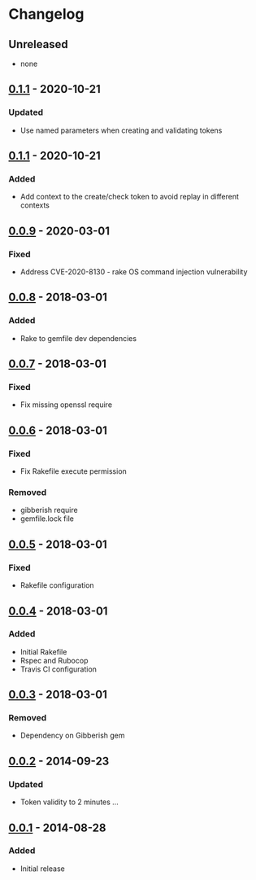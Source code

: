 # Changelog

## Unreleased
- none

## [0.1.1](releases/tag/v0.1.1) - 2020-10-21
### Updated
- Use named parameters when creating and validating tokens

## [0.1.1](releases/tag/v0.1.1) - 2020-10-21
### Added
- Add context to the create/check token to avoid replay in different contexts

## [0.0.9](releases/tag/v0.0.9) - 2020-03-01
### Fixed
- Address CVE-2020-8130 - rake OS command injection vulnerability

## [0.0.8](releases/tag/v0.0.8) - 2018-03-01
### Added
- Rake to gemfile dev dependencies

## [0.0.7](releases/tag/v0.0.7) - 2018-03-01
### Fixed
- Fix missing openssl require

## [0.0.6](releases/tag/v0.0.6) - 2018-03-01
### Fixed
- Fix Rakefile execute permission
### Removed
- gibberish require
- gemfile.lock file

## [0.0.5](releases/tag/v0.0.5) - 2018-03-01
### Fixed
- Rakefile configuration

## [0.0.4](releases/tag/v0.0.4) - 2018-03-01
### Added
- Initial Rakefile
- Rspec and Rubocop
- Travis CI configuration

## [0.0.3](releases/tag/v0.0.3) - 2018-03-01
### Removed
- Dependency on Gibberish gem

## [0.0.2](releases/tag/v0.0.2) - 2014-09-23
### Updated
- Token validity to 2 minutes …

## [0.0.1](releases/tag/v0.0.1) - 2014-08-28
### Added
- Initial release
